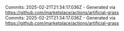 Commits: 2025-02-21T21:34:17.036Z - Generated via https://github.com/marketplace/actions/artificial-grass
<br>
Commits: 2025-02-21T21:34:17.036Z - Generated via https://github.com/marketplace/actions/artificial-grass
<br>
